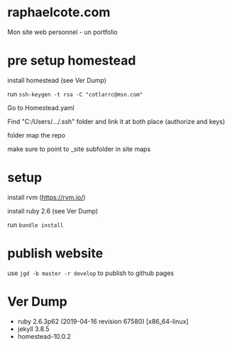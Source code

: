 # raphaelcote.com

Mon site web personnel - un portfolio

# pre setup homestead

install homestead (see Ver Dump)

run `ssh-keygen -t rsa -C "cotlarrc@msn.com"`

Go to Homestead.yaml

Find "C:/Users/.../.ssh" folder and link it at both place (authorize and keys)

folder map the repo

make sure to point to _site subfolder in site maps

# setup

install rvm (https://rvm.io/)

install ruby 2.6 (see Ver Dump)

run `bundle install`

# publish website

use `jgd -b master -r develop` to publish to github pages

# Ver Dump

- ruby 2.6.3p62 (2019-04-16 revision 67580) [x86_64-linux]
- jekyll 3.8.5
- homestead-10.0.2
